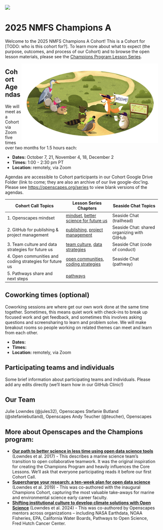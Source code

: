 
<a align="left" href="https://github.com/nmfs-openscapes/2025-nmfs-champions"><img src="https://github.githubassets.com/images/modules/logos_page/GitHub-Mark.png" width="35px"/></a>

# 2025 NMFS Champions A

Welcome to the 2025 NMFS Champions A Cohort! This is a Cohort for
\[TODO: who is this cohort for?\]. To learn more about what to expect
(the purpose, outcomes, and process of our Cohort) and to browse the
open lesson materials, please see the [Champions Program Lesson
Series](https://openscapes.github.io/series).

<img src="horst-champions-trailhead.png" align="right" width="450">

## Cohort Agendas

We will meet as a Cohort via Zoom five times over two months for 1.5
hours each:

- **Dates:** October 7, 21, November 4, 18, December 2
- **Times:** 1:00 - 2:30 pm PT
- **Location:** remotely, via Zoom

Agendas are accessible to Cohort participants in our Cohort Google Drive
Folder (link to come; they are also an archive of our live
google-doc’ing. Please see <https://openscapes.org/series> to view blank
versions of the agendas.

<!---TODO create schedule table programmatically
&#10;|Date  |Cohort Call Topics                                   |
|:-----|:----------------------------------------------------|
|10/07 |Openscapes mindset                                   |
|10/21 |GitHub for publishing & project management           |
|11/04 |Team culture and data strategies for future us       |
|11/18 |Open communities and coding strategies for future us |
|12/02 |Pathways share and next steps                        |
--->

| Cohort Call Topics | Lesson Series Chapters | Seaside Chat Topics |
|----|----|----|
| 1\. Openscapes mindset | [mindset](https://openscapes.github.io/series/mindset), [better science for future us](https://openscapes.github.io/series/core-lessons/better-science) | Seaside Chat (trailhead) |
| 2\. GitHub for publishing & project management | [publishing](https://openscapes.github.io/series/github-pub), [project management](https://openscapes.github.io/series/github-issues) | Seaside Chat: shared organizing with GitHub |
| 3\. Team culture and data strategies for future us | [team culture](https://openscapes.github.io/series/team-culture), [data strategies](https://openscapes.github.io/series/core-lessons/data-strategies) | Seaside Chat (code of conduct) |
| 4\. Open communities and coding strategies for future us | [open communities](https://openscapes.github.io/series/core-lessons/communities), [coding strategies](https://openscapes.github.io/series/core-lessons/coding-strategies) | Seaside Chat (pathway) |
| 5\. Pathways share and next steps | [pathways](https://openscapes.github.io/series/core-lessons/pathways) |  |

<!---TODO: link to issues labeled 'digest'. 
Note result will be empty until after first call digest is posted.
&#10;[**Cohort Call Digests**](issues)
--->

## Coworking times (optional)

Coworking sessions are where get our own work done at the same time
together. Sometimes, this means quiet work with check-ins to break up
focused work and get feedback, and sometimes this involves asking
questions and screensharing to learn and problem solve. We will make
breakout rooms so people working on related themes can meet and learn
from each other.

- **Dates:**
- **Times:**
- **Location:** remotely, via Zoom

## Participating teams and individuals

Some brief information about participating teams and individuals. Please
add any edits directly (we’ll learn how in our GitHub Clinic!)

## Our Team

Julie Lowndes (@jules32), Openscapes Stefanie Butland
(@stefaniebutland), Openscapes Andy Teucher (@teucher), Openscapes

## More about Openscapes and the Champions program:

- [**Our path to better science in less time using open data science
  tools**](https://www.nature.com/articles/s41559-017-0160) (Lowndes et
  al. 2017) - This describes a marine science team’s transition to open
  collaborative teamwork. It was the original inspiration for creating
  the Champions Program and heavily influences the Core Lessons. We’ll
  ask that everyone participating reads it before our first Cohort Call.
- [**Supercharge your research: a ten-week plan for open data
  science**](https://openscapes.github.io/supercharge-research/)
  (Lowndes et al. 2019) - This was co-authored with the inaugural
  Champions Cohort, capturing the most valuable take-aways for marine
  and environmental science early career faculty.
- [**Shifting institutional culture to develop climate solutions with
  Open
  Science**](https://onlinelibrary.wiley.com/doi/10.1002/ece3.11341)
  (Lowndes et al. 2024) - This was co-authored by Openscapes mentors
  across organizations – including NASA Earthdata, NOAA Fisheries, EPA,
  California Water Boards, Pathways to Open Science, Fred Hutch Cancer
  Center.

